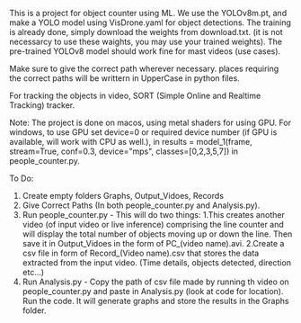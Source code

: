 This is a project for object counter using ML. We use the YOLOv8m.pt, and make a YOLO model using VisDrone.yaml for object detections.
The training is already done, simply download the weights from download.txt. (it is not necessarcy to use these waights, you may use your trained weights). The pre-trained YOLOv8 model should work fine for mast videos (use cases).

Make sure to give the correct path wherever necessary. places requiring the correct paths will be writtern in UpperCase in python files.

For tracking the objects in video, SORT (Simple Online and Realtime Tracking) tracker. 

Note: The project is done on macos, using metal shaders for using GPU. For windows, to use GPU set device=0 or required device number (if GPU is available, will work with CPU as well.), in results = model_1(frame, stream=True, conf=0.3, device="mps", classes=[0,2,3,5,7]) in people_counter.py.

To Do:
1. Create empty folders Graphs, Output_Vidoes, Records
2. Give Correct Paths (In both people_counter.py and Analysis.py).
3. Run people_counter.py - This will do two things:
   1.This creates another video (of input video or live inference) comprising the line counter and will display the total number of objects          moving up or down the line. Then save it in Output_Vidoes in the form of PC_(video name).avi.
   2.Create a csv file in form of Record_(Video name).csv that stores the data extracted from the input video. (Time details, objects                detected, direction etc...)
4. Run Analysis.py - Copy the path of csv file made by running th video on people_counter.py and paste in Analysis.py (look at code for location). Run the code. It will generate graphs and store the results in the Graphs folder.

